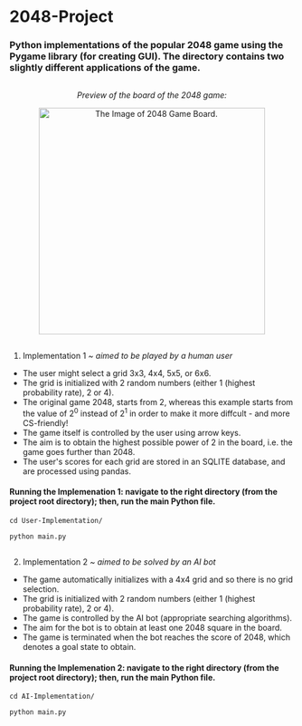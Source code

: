 # 2048-Project

### Python implementations of the popular 2048 game using the Pygame library (for creating GUI). The directory contains two slightly different applications of the game.

##

<p align="center">
  <i>Preview of the board of the 2048 game:</i>
</p>


<p align="center">
  <img src="imageGUI.png" width="400" alt="The Image of 2048 Game Board."/>
</p>

##

1. Implementation 1 <i>~ aimed to be played by a human user</i>
  
- The user might select a grid 3x3, 4x4, 5x5, or 6x6. 
- The grid is initialized with 2 random numbers (either 1 (highest probability rate), 2 or 4).
- The original game 2048, starts from 2, whereas this example starts from the value of 2<sup>0</sup> instead of 2<sup>1</sup> in order to make it more diffcult - and more CS-friendly!
- The game itself is controlled by the user using arrow keys.
- The aim is to obtain the highest possible power of 2 in the board, i.e. the game goes further than 2048.
- The user's scores for each grid are stored in an SQLITE database, and are processed using pandas.

#### Running the Implemenation 1: navigate to the right directory (from the project root directory); then, run the main Python file.

```
cd User-Implementation/
```

```
python main.py
```

##

2. Implementation 2 <i>~ aimed to be solved by an AI bot</i>

- The game automatically initializes with a 4x4 grid and so there is no grid selection.
- The grid is initialized with 2 random numbers (either 1 (highest probability rate), 2 or 4).
- The game is controlled by the AI bot (appropriate searching algorithms).
- The aim for the bot is to obtain at least one 2048 square in the board.
- The game is terminated when the bot reaches the score of 2048, which denotes a goal state to obtain.

#### Running the Implemenation 2: navigate to the right directory (from the project root directory); then, run the main Python file.

```
cd AI-Implementation/
```

```
python main.py
```
